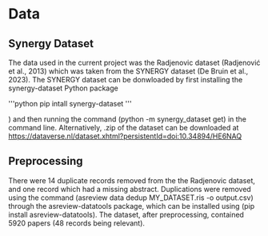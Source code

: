 # Data 

## Synergy Dataset
The data used in the current project was the Radjenovic dataset (Radjenović et al., 2013) which was taken from the SYNERGY dataset (De Bruin et al., 2023). The SYNERGY
dataset can be donwloaded by first installing the synergy-dataset Python package 

'''python
pip intall synergy-dataset
'''

) and then running the command (python -m
synergy_dataset get) in the command line. Alternatively, .zip of the dataset can be downloaded at https://dataverse.nl/dataset.xhtml?persistentId=doi:10.34894/HE6NAQ

## Preprocessing 
There were 14 duplicate records removed from the the Radjenovic dataset, and one record which had a missing abstract. Duplications were removed using the command
(asreview data dedup MY_DATASET.ris -o output.csv) through the asreview-datatools package, which can be installed using (pip install asreview-datatools). The dataset, after preprocessing, contained 5920 papers (48 records being relevant). 
